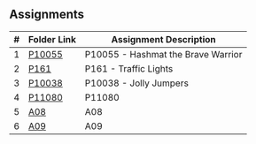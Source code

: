 ##  Assignments

|   #   | Folder Link | Assignment Description |
| :---: | ----------- | ---------------------- |
|   1    |    [P10055](https://github.com/ShaunJPartridge/4883-PT-Partridge/tree/main/Assignments/P10055)         | P10055 - Hashmat the Brave Warrior                       |
| 2 | [P161](https://github.com/ShaunJPartridge/4883-PT-Partridge/tree/main/Assignments/P161) | P161 - Traffic Lights
|3| [P10038](https://github.com/ShaunJPartridge/4883-PT-Partridge/tree/main/Assignments/P10038) | P10038 - Jolly Jumpers
|4|[P11080](https://github.com/ShaunJPartridge/4883-PT-Partridge/tree/main/Assignments/P11080) | P11080
|5|[A08](https://github.com/ShaunJPartridge/4883-PT-Partridge/tree/main/Assignments/A08) | A08
|6|[A09]() | A09
